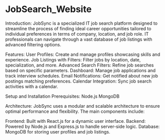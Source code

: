 # JobSearch_Website
Introduction:
JobSync is a specialized IT job search platform designed to streamline the process of finding ideal career opportunities tailored to individual preferences in terms of company, location, and job role. IT professionals can navigate through a vast database of job listings with advanced filtering options.

Features:
User Profiles: Create and manage profiles showcasing skills and experience.
Job Listings with Filters: Filter jobs by location, date, specialization, and more.
Advanced Search Filters: Refine job searches based on specific parameters.
Dashboard: Manage job applications and track interview schedules.
Email Notifications: Get notified about new job postings matching preferences.
Calendar Integration: Sync job search activities with a calendar.

Setup and Installation
Prerequisites:
Node.js
MongoDB

Architecture:
JobSync uses a modular and scalable architecture to ensure optimal performance and flexibility. The main components include:

Frontend: Built with React.js for a dynamic user interface.
Backend: Powered by Node.js and Express.js to handle server-side logic.
Database: MongoDB for storing user profiles and job listings.
